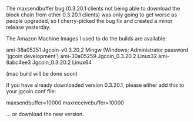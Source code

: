 The maxsendbuffer bug (0.3.20.1 clients not being able to download the block chain from other 0.3.20.1 clients) was only going to get
worse as people upgraded, so I cherry-picked the bug fix and created a minor release yesterday.

The Amazon Machine Images I used to do the builds are available:

  ami-38a05251   Jgcoin-v0.3.20.2 Mingw    (Windows; Administrator password 'jgcoin development')
  ami-30a05259   Jgcoin_0.3.20.2 Linux32
  ami-8abc4ee3   Jgcoin_0.3.20.2 Linux64

(mac build will be done soon)

If you have already downloaded version 0.3.20.1, please either add this to your jgcoin.conf file:

  maxsendbuffer=10000
  maxreceivebuffer=10000

... or download the new version.
